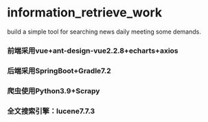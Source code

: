 # information_retrieve_work
build a simple tool for searching news daily meeting some demands.

### 前端采用vue+ant-design-vue2.2.8+echarts+axios

### 后端采用SpringBoot+Gradle7.2

### 爬虫使用Python3.9+Scrapy

### 全文搜索引擎：lucene7.7.3
